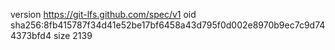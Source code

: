 version https://git-lfs.github.com/spec/v1
oid sha256:8fb415787f34d41e52be17bf6458a43d795f0d002e8970b9ec7c9d744373bfd4
size 2139
